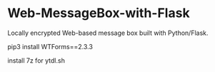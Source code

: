 # Web-MessageBox-with-Flask
Locally encrypted Web-based message box built with Python/Flask.

pip3 install WTForms==2.3.3

install 7z for ytdl.sh
